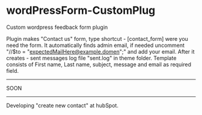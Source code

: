 # wordPressForm-CustomPlug
Custom wordpress feedback form plugin 

  Plugin makes "Contact us" form, type shortcut - [contact_form] were you need the form. It automatically finds admin email, if needed uncomment "//$to = "expectedMailHere@example.domen";" and add your email. After it creates - sent messages log file "sent.log" in theme folder. 
 Template consists of First name, Last name, subject, message and email as required field. 
 *****************************************************************************************
 SOON
 *****************************************************************************************
 Developing "create new contact" at hubSpot.
